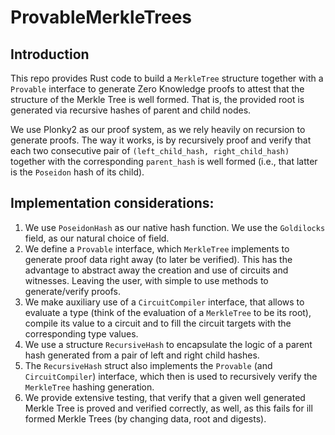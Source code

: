 # ProvableMerkleTrees

## Introduction

This repo provides Rust code to build a `MerkleTree` structure together with a `Provable` interface to generate Zero Knowledge proofs
to attest that the structure of the Merkle Tree is well formed. That is, the provided root is generated via recursive hashes of parent and child nodes.

We use Plonky2 as our proof system, as we rely heavily on recursion to generate proofs. The way it works, is by recursively proof and verify that each two consecutive pair of `(left_child_hash, right_child_hash)` together with the corresponding `parent_hash` is well formed (i.e., that latter is the `Poseidon` hash of its child).

## Implementation considerations:

1. We use `PoseidonHash` as our native hash function. We use the `Goldilocks` field, as our natural choice of field.
2. We define a `Provable` interface, which `MerkleTree` implements to generate proof data right away (to later be verified).
This has the advantage to abstract away the creation and use of circuits and witnesses. Leaving the user, with simple to use methods
to generate/verify proofs.
3. We make auxiliary use of a `CircuitCompiler` interface, that allows to evaluate a type (think of the evaluation of a `MerkleTree` to be its root), compile its value to a circuit and to fill the circuit targets with the corresponding type values.
4. We use a structure `RecursiveHash` to encapsulate the logic of a parent hash generated from a pair of left and right child hashes.
5. The `RecursiveHash` struct also implements the `Provable` (and `CircuitCompiler`) interface, which then is used to recursively
verify the `MerkleTree` hashing generation.
6. We provide extensive testing, that verify that a given well generated Merkle Tree is proved and verified correctly, as well, as this
fails for ill formed Merkle Trees (by changing data, root and digests).
